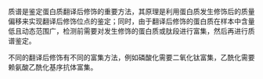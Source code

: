 质谱是鉴定蛋白质翻译后修饰的重要方法，其原理是利用蛋白质发生修饰后的质量偏移来实现翻译后修饰位点的鉴定；同时，由于翻译后修饰的蛋白质在样本中含量低且动态范围广，检测前需要对发生修饰的蛋白质或肽段进行富集，然后再进行质谱鉴定。

不同的翻译后修饰有不同的富集方法，例如磷酸化需要二氧化钛富集，乙酰化需要赖氨酸乙酰化基序抗体富集。

